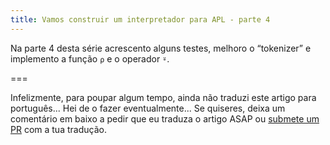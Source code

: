```yaml
---
title: Vamos construir um interpretador para APL - parte 4
---
```


Na parte 4 desta série acrescento alguns testes,
melhoro o “tokenizer” e implemento a função `⍴` e o operador `⍤`.

===

Infelizmente, para poupar algum tempo, ainda não traduzi este artigo para português...
Hei de o fazer eventualmente...
Se quiseres, deixa um comentário em baixo a pedir que eu traduza o artigo ASAP ou [submete um PR][pr] com a tua tradução.


[pr]: https://github.com/mathspp/mathspp/blob/master/pages/02.blog/lsbasi-apl-part4/item.pt.md
